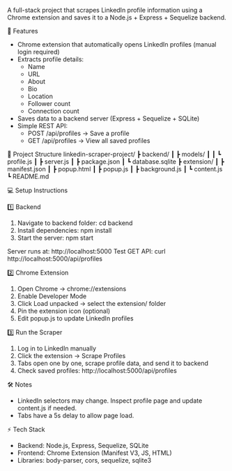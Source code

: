 A full-stack project that scrapes LinkedIn profile information using a Chrome extension and saves it to a Node.js + Express + Sequelize backend.

🚀 Features
- Chrome extension that automatically opens LinkedIn profiles (manual login required)
- Extracts profile details:
  - Name
  - URL
  - About
  - Bio
  - Location
  - Follower count
  - Connection count
- Saves data to a backend server (Express + Sequelize + SQLite)
- Simple REST API:
  - POST /api/profiles → Save a profile
  - GET /api/profiles → View all saved profiles

📂 Project Structure
linkedin-scraper-project/
 ┣ backend/
 ┃ ┣ models/
 ┃ ┃ ┗ profile.js
 ┃ ┣ server.js
 ┃ ┣ package.json
 ┃ ┗ database.sqlite
 ┣ extension/
 ┃ ┣ manifest.json
 ┃ ┣ popup.html
 ┃ ┣ popup.js
 ┃ ┣ background.js
 ┃ ┗ content.js
 ┗ README.md

💻 Setup Instructions

1️⃣ Backend
1. Navigate to backend folder:
   cd backend
2. Install dependencies:
   npm install
3. Start the server:
   npm start

Server runs at: http://localhost:5000
Test GET API:
   curl http://localhost:5000/api/profiles

2️⃣ Chrome Extension
1. Open Chrome → chrome://extensions
2. Enable Developer Mode
3. Click Load unpacked → select the extension/ folder
4. Pin the extension icon (optional)
5. Edit popup.js to update LinkedIn profiles

3️⃣ Run the Scraper
1. Log in to LinkedIn manually
2. Click the extension → Scrape Profiles
3. Tabs open one by one, scrape profile data, and send it to backend
4. Check saved profiles:
   http://localhost:5000/api/profiles

🛠️ Notes
- LinkedIn selectors may change. Inspect profile page and update content.js if needed.
- Tabs have a 5s delay to allow page load.

⚡ Tech Stack
- Backend: Node.js, Express, Sequelize, SQLite
- Frontend: Chrome Extension (Manifest V3, JS, HTML)
- Libraries: body-parser, cors, sequelize, sqlite3
